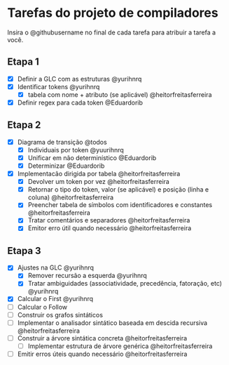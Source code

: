 # Tarefas do projeto de compiladores

Insira o @githubusername no final de cada tarefa para atribuir a tarefa a você.

## Etapa 1

- [x] Definir a GLC com as estruturas @yurihnrq
- [x] Identificar tokens @yurihnrq
  - [x] tabela com nome + atributo (se aplicável) @heitorfreitasferreira
- [x] Definir regex para cada token @Eduardorib

## Etapa 2

- [x] Diagrama de transição @todos
  - [x] Individuais por token @yuurihnrq
  - [x] Unificar em não determinístico @Eduardorib
  - [x] Determinizar @Eduardorib
- [x] Implementacão dirigida por tabela @heitorfreitasferreira
  - [x] Devolver um token por vez @heitorfreitasferreira
  - [x] Retornar o tipo do token, valor (se aplicável) e posição (linha e coluna) @heitorfreitasferreira
  - [x] Preencher tabela de símbolos com identificadores e constantes @heitorfreitasferreira
  - [x] Tratar comentários e separadores @heitorfreitasferreira
  - [x] Emitor erro útil quando necessário @heitorfreitasferreira

## Etapa 3

- [x] Ajustes na GLC @yurihnrq
  - [x] Remover recursão a esquerda @yurihnrq
  - [x] Tratar ambiguidades (associatividade, precedência, fatoração, etc) @yurihnrq
- [x] Calcular o First @yurihnrq
- [ ] Calcular o Follow
- [ ] Construir os grafos sintáticos
- [ ] Implementar o analisador sintático baseada em descida recursiva @heitorfreitasferreira
- [ ] Construir a árvore sintática concreta @heitorfreitasferreira
  - [ ] Implementar estrutura de árvore genérica @heitorfreitasferreira
- [ ] Emitir erros úteis quando necessário @heitorfreitasferreira
